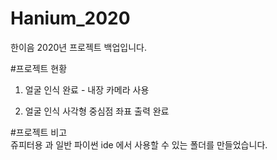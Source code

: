 # Hanium_2020
한이음 2020년 프로젝트 백업입니다.

#프로젝트 현황  
1. 얼굴 인식 완료 - 내장 카메라 사용

2. 얼굴 인식 사각형 중심점 좌표 출력 완료

#프로젝트 비고  
쥬피터용 과 일반 파이썬 ide 에서 사용할 수 있는 폴더를 만들었습니다.
